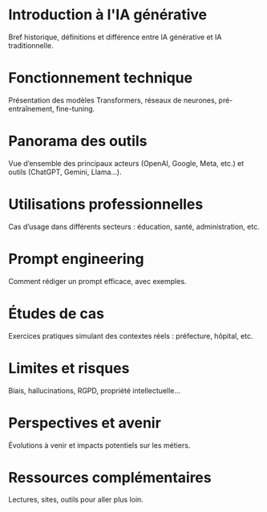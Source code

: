 # Introduction à l'IA générative
Bref historique, définitions et différence entre IA générative et IA traditionnelle.

# Fonctionnement technique
Présentation des modèles Transformers, réseaux de neurones, pré-entraînement, fine-tuning.

# Panorama des outils
Vue d’ensemble des principaux acteurs (OpenAI, Google, Meta, etc.) et outils (ChatGPT, Gemini, Llama…).

# Utilisations professionnelles
Cas d’usage dans différents secteurs : éducation, santé, administration, etc.

# Prompt engineering
Comment rédiger un prompt efficace, avec exemples.

# Études de cas
Exercices pratiques simulant des contextes réels : préfecture, hôpital, etc.

# Limites et risques
Biais, hallucinations, RGPD, propriété intellectuelle…

# Perspectives et avenir
Évolutions à venir et impacts potentiels sur les métiers.

# Ressources complémentaires
Lectures, sites, outils pour aller plus loin.
